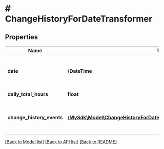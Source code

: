 # # ChangeHistoryForDateTransformer

## Properties

Name | Type | Description | Notes
------------ | ------------- | ------------- | -------------
**date** | **\DateTime** | The date for which change history is provided | [optional]
**daily_total_hours** | **float** | Total hours for the day | [optional]
**change_history_events** | [**\MySdk\Model\ChangeHistoryForDateTransformerChangeHistoryEventsInner[]**](ChangeHistoryForDateTransformerChangeHistoryEventsInner.md) | List of change history events for the date | [optional]

[[Back to Model list]](../../README.md#models) [[Back to API list]](../../README.md#endpoints) [[Back to README]](../../README.md)
